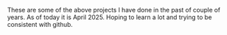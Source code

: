 These are some of the above projects I have done in the past of couple of years. As of today it is April 2025. Hoping to learn a lot and trying to be consistent with github.
